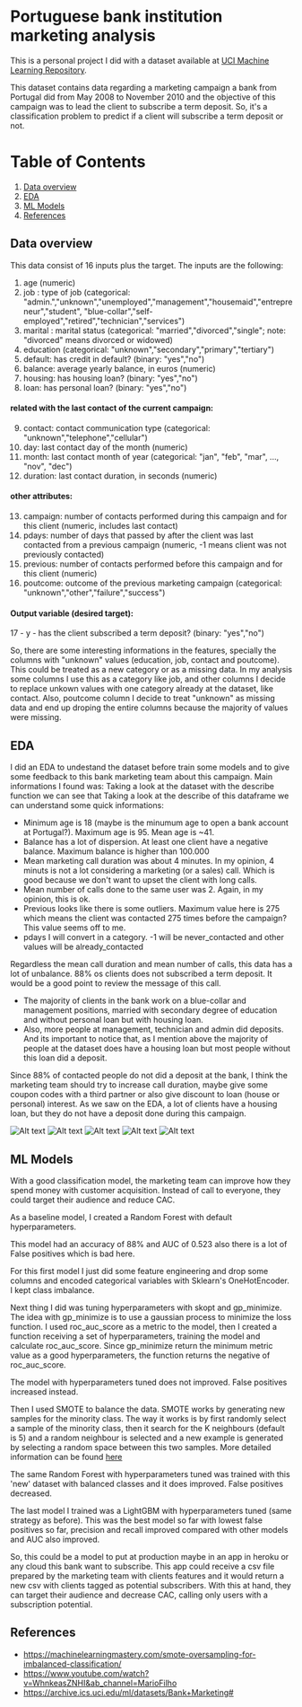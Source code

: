 # Portuguese bank institution marketing analysis
This is a personal project I did with a dataset available at [UCI Machine Learning Repository](https://archive.ics.uci.edu/ml/datasets/Bank+Marketing).

This dataset contains data regarding a marketing campaign a bank from Portugal did from May 2008 to November 2010 and the objective of this campaign was to lead the client to subscribe a term deposit. So, it's a classification problem to predict if a client will subscribe a term deposit or not.


# Table of Contents
1. [Data overview](#Data_overview)
2. [EDA](#EDA)
3. [ML Models](#ML_Models)
4. [References](#References)

## Data overview <a name="Data_overview"></a>

This data consist of 16 inputs plus the target. The inputs are the following:
1. age (numeric)
2. job : type of job (categorical: "admin.","unknown","unemployed","management","housemaid","entrepreneur","student",
                                   "blue-collar","self-employed","retired","technician","services") 
3. marital : marital status (categorical: "married","divorced","single"; note: "divorced" means divorced or widowed)
4. education (categorical: "unknown","secondary","primary","tertiary")
5. default: has credit in default? (binary: "yes","no")
6. balance: average yearly balance, in euros (numeric) 
7. housing: has housing loan? (binary: "yes","no")
8. loan: has personal loan? (binary: "yes","no")
#### related with the last contact of the current campaign:
9. contact: contact communication type (categorical: "unknown","telephone","cellular") 
10. day: last contact day of the month (numeric)
11. month: last contact month of year (categorical: "jan", "feb", "mar", ..., "nov", "dec")
12. duration: last contact duration, in seconds (numeric)
#### other attributes:
13. campaign: number of contacts performed during this campaign and for this client (numeric, includes last contact)
14. pdays: number of days that passed by after the client was last contacted from a previous campaign (numeric, -1 means client was not previously contacted)
15. previous: number of contacts performed before this campaign and for this client (numeric)
16. poutcome: outcome of the previous marketing campaign (categorical: "unknown","other","failure","success")
#### Output variable (desired target):
17 - y - has the client subscribed a term deposit? (binary: "yes","no")

So, there are some interesting informations in the features, specially the columns with "unknown" values (education, job, contact and poutcome). This could be treated as a new category or as a missing data. In my analysis some columns I use this as a category like job, and other columns I decide to replace unkown values with one category already at the dataset, like contact. Also, poutcome column I decide to treat "unknown" as missing data and end up droping the entire columns because the majority of values were missing.

## EDA <a name="EDA"></a>
I did an EDA to undestand the dataset before train some models and to give some feedback to this bank marketing team about this campaign. Main informations I found was:
Taking a look at the dataset with the describe function we can see that
Taking a look at the describe of this dataframe we can understand some quick informations:

* Minimum age is 18 (maybe is the minumum age to open a bank account at Portugal?). Maximum age is 95. Mean age is ~41.
* Balance has a lot of dispersion. At least one client have a negative balance. Maximum balance is higher than 100.000
* Mean marketing call duration was about 4 minutes. In my opinion, 4 minuts is not a lot considering a marketing (or a sales) call. Which is good because we don't want to upset the client with long calls.
* Mean number of calls done to the same user was 2. Again, in my opinion, this is ok.
* Previous looks like there is some outliers. Maximum value here is 275 which means the client was contacted 275 times before the campaign? This value seems off to me.
* pdays I will convert in a category. -1 will be never_contacted and other values will be already_contacted

Regardless the mean call duration and mean number of calls, this data has a lot of unbalance. 88% os clients does not subscribed a term deposit. It would be a good point to review the message of this call. 

* The majority of clients in the bank work on a blue-collar and management positions, married with secondary degree of education and without personal loan but with housing loan.
* Also, more people at management, technician and admin did deposits. And its important to notice that, as I mention above the majority of people at the dataset does have a housing loan but most people without this loan did a deposit.

Since 88% of contacted people do not did a deposit at the bank, I think the marketing team should try to increase call duration, maybe give some coupon codes with a third partner or also give discount to loan (house or personal) interest. As we saw on the EDA, a lot of clients have a housing loan, but they do not have a deposit done during this campaign.

![Alt text](images/deposits_by_job.jpg?raw=true)
![Alt text](images/deposits_by_education.jpg?raw=true)
![Alt text](images/deposits_by_loan.jpg?raw=true)
![Alt text](images/deposits_by_marital.jpg?raw=true)
![Alt text](images/contacts_by_day.jpg?raw=true)


## ML Models <a name="ML_Models"></a>
With a good classification model, the marketing team can improve how they spend money with customer acquisition. Instead of call to everyone, they could target their audience and reduce CAC.

As a baseline model, I created a Random Forest with default hyperparameters.

This model had an accuracy of 88% and AUC of 0.523 also there is a lot of False positives which is bad here.

For this first model I just did some feature engineering and drop some columns and encoded categorical variables with Sklearn's OneHotEncoder. I kept class imbalance.

Next thing I did was tuning hyperparameters with skopt and gp_minimize. The idea with gp_minimize is to use a gaussian process to minimize the loss function. I used roc_auc_score as a metric to the model, then I created a function receiving a set of hyperparameters, training the model and calculate roc_auc_score. Since gp_minimize return the minimum metric value as a good hyperparameters, the function returns the negative of roc_auc_score.

The model with hyperparameters tuned does not improved. False positives increased instead.

Then I used SMOTE to balance the data. SMOTE works by generating new samples for the minority class. The way it works is by first randomly select a sample of the minority class, then it search for the K neighbours (default is 5) and a random neighbour is selected and a new example is generated by selecting a random space between this two samples. More detailed information can be found [here](https://machinelearningmastery.com/smote-oversampling-for-imbalanced-classification/)

The same Random Forest with hyperparameters tuned was trained with this 'new' dataset with balanced classes and it does improved. False positives decreased.

The last model I trained was a LightGBM with hyperparameters tuned (same strategy as before). This was the best model so far with lowest false positives so far, precision and recall improved compared with other models and AUC also improved.

So, this could be a model to put at production maybe in an app in heroku or any cloud this bank want to subscribe. This app could receive a csv file prepared by the marketing team with clients features and it would return a new csv with clients tagged as potential subscribers. With this at hand, they can target their audience and decrease CAC, calling only users with a subscription potential.

## References <a name="References"></a>

* https://machinelearningmastery.com/smote-oversampling-for-imbalanced-classification/
* https://www.youtube.com/watch?v=WhnkeasZNHI&ab_channel=MarioFilho
* https://archive.ics.uci.edu/ml/datasets/Bank+Marketing#



